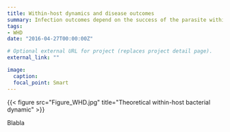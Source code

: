 ```yaml
---
title: Within-host dynamics and disease outcomes
summary: Infection outcomes depend on the success of the parasite within its host. Mixing theoretical and empirical approaches, we study what influences pathogen dynamics and its implication on disease outcome.
tags:
- WHD
date: "2016-04-27T00:00:00Z"

# Optional external URL for project (replaces project detail page).
external_link: ""

image:
  caption:
  focal_point: Smart
---
```


{{< figure src="Figure_WHD.jpg" title="Theoretical within-host bacterial dynamic" >}}

Blabla

